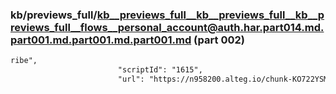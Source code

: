 ### kb/previews_full/kb__previews_full__kb__previews_full__kb__previews_full__flows__personal_account@auth.har.part014.md.part001.md.part001.md.part001.md (part 002)

```md
ribe",
                        "scriptId": "1615",
                        "url": "https://n958200.alteg.io/chunk-KO722YSM.js",
               
```

```
